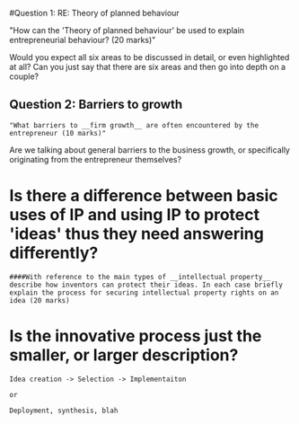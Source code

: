 #Question 1: RE: Theory of planned behaviour

"How can the 'Theory of planned behaviour' be used to explain entrepreneurial behaviour? (20 marks)" 

Would you expect all six areas to be discussed in detail, or even highlighted at all? Can you just say that there are six areas and then go into depth on a couple?

## Question 2: Barriers to growth

	"What barriers to __firm growth__ are often encountered by the entrepreneur (10 marks)"

 Are we talking about general barriers to the business growth, or specifically originating from the entrepreneur themselves?

# Is there a difference between basic uses of IP and using IP to protect 'ideas' thus they need answering differently?

	####With reference to the main types of __intellectual property__ describe how inventors can protect their ideas. In each case briefly explain the process for securing intellectual property rights on an idea (20 marks)

# Is the innovative process just the smaller, or larger description?

	Idea creation -> Selection -> Implementaiton

	or 

	Deployment, synthesis, blah